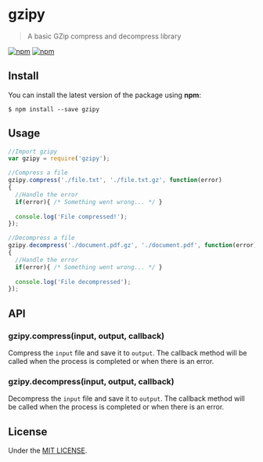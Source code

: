 # gzipy

> A basic GZip compress and decompress library

[![npm](https://img.shields.io/npm/v/gzipy.svg?style=flat-square)](https://www.npmjs.com/package/gzipy)
[![npm](https://img.shields.io/npm/dt/gzipy.svg?style=flat-square)](https://www.npmjs.com/package/gzipy)

## Install

You can install the latest version of the package using **npm**:

```
$ npm install --save gzipy
```

## Usage 

```javascript
//Import gzipy 
var gzipy = require('gzipy');

//Compress a file 
gzipy.compress('./file.txt', './file.txt.gz', function(error)
{
  //Handle the error 
  if(error){ /* Something went wrong... */ } 
  
  console.log('File compressed!');
});

//Decompress a file
gzipy.decompress('./document.pdf.gz', './document.pdf', function(error)
{
  //Handle the error 
  if(error){ /* Something went wrong... */ } 
  
  console.log('File decompressed');
});
```

## API 

### gzipy.compress(input, output, callback)

Compress the `input` file and save it to `output`. The callback method will be called when the process is completed or when there is an error.

### gzipy.decompress(input, output, callback)

Decompress the `input` file and save it to `output`. The callback method will be called when the process is completed or when there is an error.

## License 

Under the [MIT LICENSE](./LICENSE).